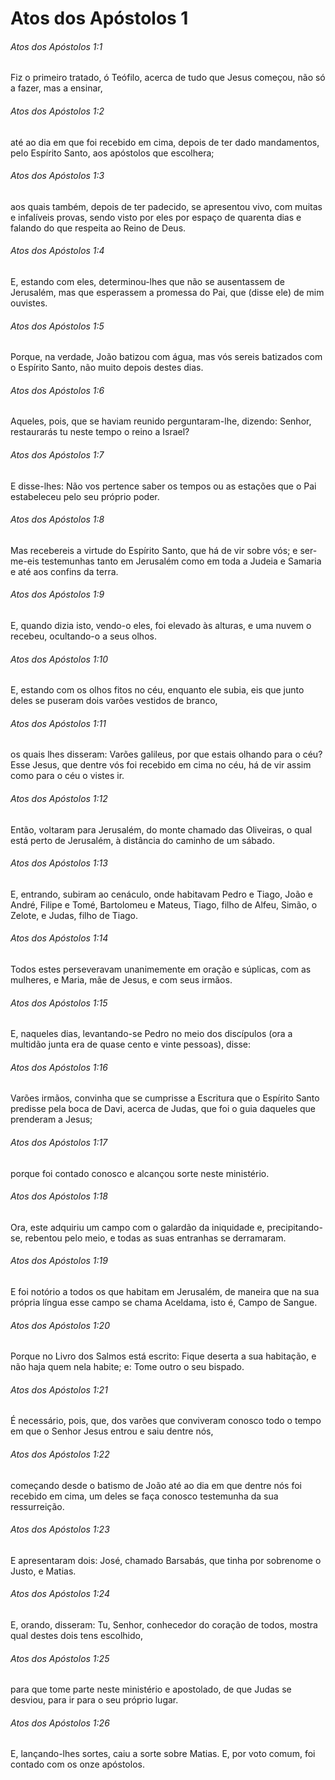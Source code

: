 # Atos dos Apóstolos 1

###### Atos dos Apóstolos 1:1

Fiz o primeiro tratado, ó Teófilo, acerca de tudo que Jesus começou, não só a fazer, mas a ensinar,

###### Atos dos Apóstolos 1:2

até ao dia em que foi recebido em cima, depois de ter dado mandamentos, pelo Espírito Santo, aos apóstolos que escolhera;

###### Atos dos Apóstolos 1:3

aos quais também, depois de ter padecido, se apresentou vivo, com muitas e infalíveis provas, sendo visto por eles por espaço de quarenta dias e falando do que respeita ao Reino de Deus.

###### Atos dos Apóstolos 1:4

E, estando com eles, determinou-lhes que não se ausentassem de Jerusalém, mas que esperassem a promessa do Pai, que (disse ele) de mim ouvistes.

###### Atos dos Apóstolos 1:5

Porque, na verdade, João batizou com água, mas vós sereis batizados com o Espírito Santo, não muito depois destes dias.

###### Atos dos Apóstolos 1:6

Aqueles, pois, que se haviam reunido perguntaram-lhe, dizendo: Senhor, restaurarás tu neste tempo o reino a Israel?

###### Atos dos Apóstolos 1:7

E disse-lhes: Não vos pertence saber os tempos ou as estações que o Pai estabeleceu pelo seu próprio poder.

###### Atos dos Apóstolos 1:8

Mas recebereis a virtude do Espírito Santo, que há de vir sobre vós; e ser-me-eis testemunhas tanto em Jerusalém como em toda a Judeia e Samaria e até aos confins da terra.

###### Atos dos Apóstolos 1:9

E, quando dizia isto, vendo-o eles, foi elevado às alturas, e uma nuvem o recebeu, ocultando-o a seus olhos.

###### Atos dos Apóstolos 1:10

E, estando com os olhos fitos no céu, enquanto ele subia, eis que junto deles se puseram dois varões vestidos de branco,

###### Atos dos Apóstolos 1:11

os quais lhes disseram: Varões galileus, por que estais olhando para o céu? Esse Jesus, que dentre vós foi recebido em cima no céu, há de vir assim como para o céu o vistes ir.

###### Atos dos Apóstolos 1:12

Então, voltaram para Jerusalém, do monte chamado das Oliveiras, o qual está perto de Jerusalém, à distância do caminho de um sábado.

###### Atos dos Apóstolos 1:13

E, entrando, subiram ao cenáculo, onde habitavam Pedro e Tiago, João e André, Filipe e Tomé, Bartolomeu e Mateus, Tiago, filho de Alfeu, Simão, o Zelote, e Judas, filho de Tiago.

###### Atos dos Apóstolos 1:14

Todos estes perseveravam unanimemente em oração e súplicas, com as mulheres, e Maria, mãe de Jesus, e com seus irmãos.

###### Atos dos Apóstolos 1:15

E, naqueles dias, levantando-se Pedro no meio dos discípulos (ora a multidão junta era de quase cento e vinte pessoas), disse:

###### Atos dos Apóstolos 1:16

Varões irmãos, convinha que se cumprisse a Escritura que o Espírito Santo predisse pela boca de Davi, acerca de Judas, que foi o guia daqueles que prenderam a Jesus;

###### Atos dos Apóstolos 1:17

porque foi contado conosco e alcançou sorte neste ministério.

###### Atos dos Apóstolos 1:18

Ora, este adquiriu um campo com o galardão da iniquidade e, precipitando-se, rebentou pelo meio, e todas as suas entranhas se derramaram.

###### Atos dos Apóstolos 1:19

E foi notório a todos os que habitam em Jerusalém, de maneira que na sua própria língua esse campo se chama Aceldama, isto é, Campo de Sangue.

###### Atos dos Apóstolos 1:20

Porque no Livro dos Salmos está escrito: Fique deserta a sua habitação, e não haja quem nela habite; e: Tome outro o seu bispado.

###### Atos dos Apóstolos 1:21

É necessário, pois, que, dos varões que conviveram conosco todo o tempo em que o Senhor Jesus entrou e saiu dentre nós,

###### Atos dos Apóstolos 1:22

começando desde o batismo de João até ao dia em que dentre nós foi recebido em cima, um deles se faça conosco testemunha da sua ressurreição.

###### Atos dos Apóstolos 1:23

E apresentaram dois: José, chamado Barsabás, que tinha por sobrenome o Justo, e Matias.

###### Atos dos Apóstolos 1:24

E, orando, disseram: Tu, Senhor, conhecedor do coração de todos, mostra qual destes dois tens escolhido,

###### Atos dos Apóstolos 1:25

para que tome parte neste ministério e apostolado, de que Judas se desviou, para ir para o seu próprio lugar.

###### Atos dos Apóstolos 1:26

E, lançando-lhes sortes, caiu a sorte sobre Matias. E, por voto comum, foi contado com os onze apóstolos.

